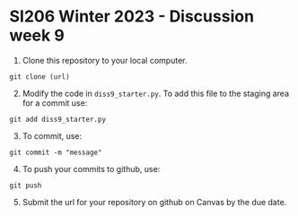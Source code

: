 # SI206 Winter 2023 - Discussion week 9

1. Clone this repository to your local computer.  

```
git clone (url)
```

2. Modify the code in `diss9_starter.py`.  To add this file to the staging area for a commit use:

```
git add diss9_starter.py
```

3. To commit, use:

```
git commit -m "message"
```

4. To push your commits to github, use:

```
git push
```

5. Submit the url for your repository on github on Canvas by the due date.